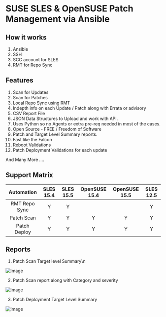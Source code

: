 # SUSE SLES & OpenSUSE Patch Management via Ansible
## How it works
1. Ansible
2. SSH
3. SCC account for SLES
4. RMT for Repo Sync


## Features
1. Scan for Updates
2. Scan for Patches
3. Local Repo Sync using RMT
4. Indepth info on each Update / Patch along with Errata or advisory
5. CSV Report File
6. JSON Data Structures to Upload and work with API.
7. Uses Python so no Agents or extra pre-req needed in most of the cases.
8. Open Source - FREE / Freedom of Software
9. Patch and Target Level Summary reports.
10. Fast like the Falcon
11. Reboot Validations
12. Patch Deployment Validations for each update

And Many More ....


## Support Matrix

| Automation        | SLES 15.4   | SLES 15.5   | OpenSUSE 15.4   | OpenSUSE 15.5  | SLES 12.5  |
|:---:|:---:|:---:|:---:|:---:|:---:|
| RMT Repo Sync     | Y  | Y  |    |   |   Y  |
| Patch Scan        | Y  | Y  | Y  | Y  |  Y   |
| Patch Deploy      | Y  | Y  | Y  | Y  |  Y   |

## Reports
1. Patch Scan Target level Summary\n
   
![image](https://github.com/ramzcode/Ansible-for-SUSE-PatchManagement/assets/76745955/adfc7dcb-5cb2-44d3-8c35-075d01e29ab1)

2. Patch Scan report along with Category and severity

![image](https://github.com/ramzcode/Ansible-for-SUSE-PatchManagement/assets/76745955/ac4b1b06-711a-46b5-9279-e4740dc992c7)

3. Patch Deployment Target Level Summary

![image](https://github.com/ramzcode/Ansible-for-SUSE-PatchManagement/assets/76745955/6a503ee2-355e-4c7a-aedb-c8e76febc6f2)



